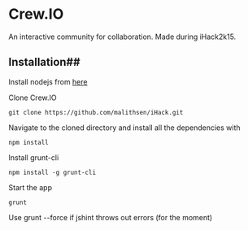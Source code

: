 # Crew.IO #
An interactive community for collaboration. Made during iHack2k15.


## Installation##
Install nodejs from [here](http://nodejs.org/)

Clone Crew.IO 
<pre><code>git clone https://github.com/malithsen/iHack.git
</code></pre>
Navigate to the cloned directory and install all the dependencies with
<pre><code>npm install
</code></pre>
Install grunt-cli
<pre><code>npm install -g grunt-cli
</code></pre>
Start the app
<pre><code>grunt
</code></pre>

Use grunt --force if jshint throws out errors (for the moment)

